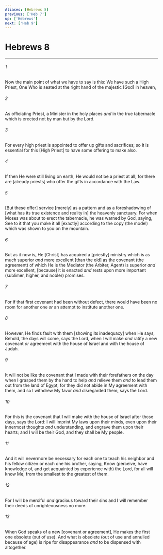 ```yaml
---
Aliases: [Hebrews 8]
previous: ['Heb 7']
up: ['Hebrews']
next: ['Heb 9']
---
```

# Hebrews 8

***














###### 1 






Now the main point of what we have to say is this: We have such a High Priest, One Who is seated at the right hand of the majestic [God] in heaven, 













###### 2 






As officiating Priest, a Minister in the holy places _and_ in the true tabernacle which is erected not by man but by the Lord. 













###### 3 






For every high priest is appointed to offer up gifts and sacrifices; so it is essential for this [High Priest] to have some offering to make also. 













###### 4 






If then He were still living on earth, He would not be a priest at all, for there are [already priests] who offer the gifts in accordance with the Law. 













###### 5 






[But these offer] service [merely] as a pattern and as a foreshadowing of [what has its true existence and reality in] the heavenly sanctuary. For when Moses was about to erect the tabernacle, he was warned by God, saying, See to it that you make it all [exactly] according to the copy (the model) which was shown to you on the mountain. 













###### 6 






But as it now is, He [Christ] has acquired a [priestly] ministry which is as much superior _and_ more excellent [than the old] as the covenant (the agreement) of which He is the Mediator (the Arbiter, Agent) is superior _and_ more excellent, [because] it is enacted _and_ rests upon more important (sublimer, higher, and nobler) promises. 













###### 7 






For if that first covenant had been without defect, there would have been no room for another one _or_ an attempt to institute another one. 













###### 8 






However, He finds fault with them [showing its inadequacy] when He says, Behold, the days will come, says the Lord, when I will make _and_ ratify a new covenant _or_ agreement with the house of Israel and with the house of Judah. 













###### 9 






It will not be like the covenant that I made with their forefathers on the day when I grasped them by the hand to help _and_ relieve them _and_ to lead them out from the land of Egypt, for they did not abide in My agreement with them, and so I withdrew My favor _and_ disregarded them, says the Lord. 













###### 10 






For this is the covenant that I will make with the house of Israel after those days, says the Lord: I will imprint My laws upon their minds, even upon their innermost thoughts _and_ understanding, and engrave them upon their hearts; and I will be their God, and they shall be My people. 













###### 11 






And it will nevermore be necessary for each one to teach his neighbor and his fellow citizen or each one his brother, saying, Know (perceive, have knowledge of, and get acquainted by experience with) the Lord, for all will know Me, from the smallest to the greatest of them. 













###### 12 






For I will be merciful _and_ gracious toward their sins and I will remember their deeds of unrighteousness no more. 













###### 13 






When God speaks of a new [covenant or agreement], He makes the first one obsolete (out of use). And what is obsolete (out of use and annulled because of age) is ripe for disappearance _and_ to be dispensed with altogether.
